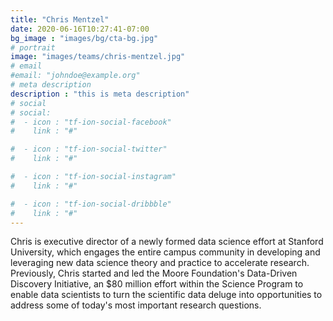```yaml
---
title: "Chris Mentzel"
date: 2020-06-16T10:27:41-07:00
bg_image : "images/bg/cta-bg.jpg"
# portrait
image: "images/teams/chris-mentzel.jpg"
# email
#email: "johndoe@example.org"
# meta description
description : "this is meta description"
# social
# social:
#  - icon : "tf-ion-social-facebook"
#    link : "#"

#  - icon : "tf-ion-social-twitter"
#    link : "#"

#  - icon : "tf-ion-social-instagram"
#    link : "#"

#  - icon : "tf-ion-social-dribbble"
#    link : "#"
---
```


Chris is executive director of a newly formed data science effort at Stanford University, which engages the entire campus community in developing and leveraging new data science theory and practice to accelerate research. Previously, Chris started and led the Moore Foundation's Data-Driven Discovery Initiative, an $80 million effort within the Science Program to enable data scientists to turn the scientific data deluge into opportunities to address some of today's most important research questions.
